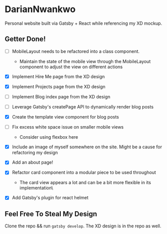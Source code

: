 # DarianNwankwo
Personal website built via Gatsby + React while referencing my XD mockup.

## Getter Done!
- [ ] MobileLayout needs to be refactored into a class component.
  - Maintain the state of the mobile view through the MobileLayout component to adjust the view on different actions
- [x] Implement Hire Me page from the XD design
- [x] Implement Projects page from the XD design
- [ ] Implement Blog index page from the XD design
- [ ] Leverage Gatsby's createPage API to dynamically render blog posts
- [x] Create the template view component for blog posts
- [ ] Fix excess white space issue on smaller mobile views
  * Consider using flexbox here
- [x] Include an image of myself somewhere on the site. Might be a cause for refactoring my design
- [x] Add an about page!
- [x] Refactor card component into a modular piece to be used throughout
  * The card view appears a lot and can be a bit more flexible in its implementation\
- [x] Add Gatsby's plugin for react helmet


## Feel Free To Steal My Design
Clone the repo && run `gatsby develop`.
The XD design is in the repo as well.
